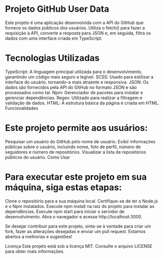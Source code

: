 
 # Projeto GitHub User Data
Este projeto é uma aplicação desenvolvida com a API do GitHub que fornece os dados públicos dos usuários. Utiliza o fetch() para fazer a requisição à API, converte a resposta para JSON e, em seguida, filtra os dados com uma interface criada em TypeScript.

# Tecnologias Utilizadas
TypeScript: A linguagem principal utilizada para o desenvolvimento, garantindo um código mais seguro e legível.
SCSS: Usado para estilizar a interface do usuário, tornando-a mais atraente e responsiva.
JSON: Os dados são fornecidos pela API do GitHub no formato JSON e são processados como tal.
Npm: Gerenciador de pacotes para instalar e gerenciar dependências.
Regex: Utilizado para realizar a filtragem e validação de dados.
HTML: A estrutura básica da página é criada em HTML.
Funcionalidades

# Este projeto permite aos usuários:

Pesquisar um usuário do GitHub pelo nome de usuário.
Exibir informações públicas sobre o usuário, incluindo nome, foto de perfil, número de seguidores e número de repositórios.
Visualizar a lista de repositórios públicos do usuário.
Como Usar
# Para executar este projeto em sua máquina, siga estas etapas:

Clone o repositório para a sua máquina local.
Certifique-se de ter o Node.js e o Npm instalados.
Execute npm install na raiz do projeto para instalar as dependências.
Execute npm start para iniciar o servidor de desenvolvimento.
Abra o navegador e acesse http://localhost:3000.

Se desejar contribuir para este projeto, sinta-se à vontade para criar um fork, fazer as alterações desejadas e enviar um pull request. Estamos abertos a melhorias e sugestões!

Licença
Este projeto está sob a licença MIT. Consulte o arquivo LICENSE para obter mais informações.
